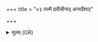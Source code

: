 +++
title = "०३ तस्मै प्रतीचीनाद् अन्तर्देशाद्"

+++
<details><summary>मूलम् (GR)</summary>

तस्मै प्रतीचीनाद् अन्तर्देशाद्  
रुद्रम् इष्वासम् (अनुष्ठातारम् अकुर्वन्) ।  
रुद्र एनम् इष्वासः प्रतीचीनाद् अन्तर्देशाद्  
(…) ॥ +++(see 1d)+++
</details>